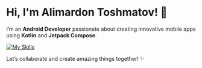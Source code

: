 # Hi, I'm Alimardon Toshmatov! 👋

I’m an **Android Developer** passionate about creating innovative mobile apps using **Kotlin** and **Jetpack Compose**.

[![My Skills](https://skillicons.dev/icons?i=kotlin,java,androidstudio,gradle&theme=light)](https://skillicons.dev)

Let’s collaborate and create amazing things together! ✨
